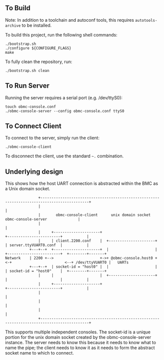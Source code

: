 ## To Build

Note: In addition to a toolchain and autoconf tools, this requires
`autotools-archive` to be installed.

To build this project, run the following shell commands:

```
./bootstrap.sh
./configure ${CONFIGURE_FLAGS}
make
```

To fully clean the repository, run:

```
./bootstrap.sh clean
```

## To Run Server

Running the server requires a serial port (e.g. /dev/ttyS0):

```
touch obmc-console.conf
./obmc-console-server --config obmc-console.conf ttyS0
```

## To Connect Client

To connect to the server, simply run the client:

```
./obmc-console-client
```

To disconnect the client, use the standard `~.` combination.

## Underlying design

This shows how the host UART connection is abstracted within the BMC as a Unix
domain socket.

```
               +--------------------------------------------------------------------------------------------+
               |                                                                                            |
               |       obmc-console-client      unix domain socket         obmc-console-server              |
               |                                                                                            |
               |     +---------------------+                           +------------------------+           |
               |     | client.2200.conf    |  +---------------------+  | server.ttyVUART0.conf  |           |
           +---+--+  +---------------------+  |                     |  +------------------------+  +--------+-------+
Network    | 2200 +-->                     +->+ @obmc-console.host0 +<-+                        <--+ /dev/ttyVUART0 |   UARTs
           +---+--+  | socket-id = "host0" |  |                     |  | socket-id = "host0"    |  +--------+-------+
               |     |                     |  +---------------------+  |                        |           |
               |     +---------------------+                           +------------------------+           |
               |                                                                                            |
               |                                                                                            |
               |                                                                                            |
               +--------------------------------------------------------------------------------------------+
```

This supports multiple independent consoles. The socket-id is a unique portion
for the unix domain socket created by the obmc-console-server instance. The
server needs to know this because it needs to know what to name the pipe; the
client needs to know it as it needs to form the abstract socket name to which to
connect.
